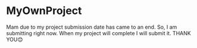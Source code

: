 # MyOwnProject
Mam due to my project submission date has came to an end. So, I am submitting right now. When my project will complete I will submit it.
THANK YOU😊
